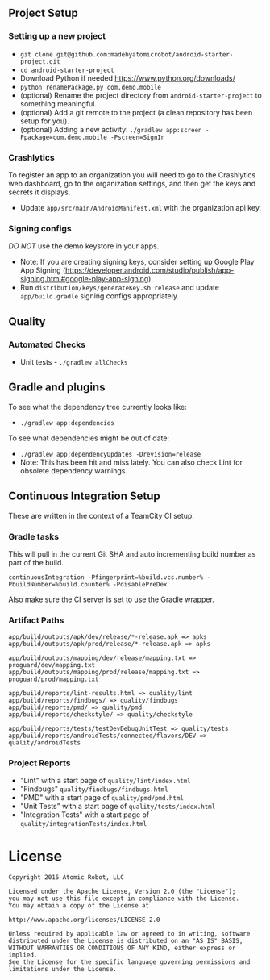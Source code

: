 ## Project Setup

### Setting up a new project
- `git clone git@github.com:madebyatomicrobot/android-starter-project.git`
- `cd android-starter-project`
- Download Python if needed https://www.python.org/downloads/
- `python renamePackage.py com.demo.mobile`
- (optional) Rename the project directory from `android-starter-project` to something meaningful.
- (optional) Add a git remote to the project (a clean repository has been setup for you).
- (optional) Adding a new activity: `./gradlew app:screen -Ppackage=com.demo.mobile -Pscreen=SignIn`

### Crashlytics
To register an app to an organization you will need to go to the Crashlytics web dashboard, go to
the organization settings, and then get the keys and secrets it displays.
- Update `app/src/main/AndroidManifest.xml` with the organization api key.

### Signing configs
*DO NOT* use the demo keystore in your apps.

- Note: If you are creating signing keys, consider setting up Google Play App Signing (https://developer.android.com/studio/publish/app-signing.html#google-play-app-signing)
- Run `distribution/keys/generateKey.sh release` and update `app/build.gradle` signing configs appropriately.

## Quality

### Automated Checks
- Unit tests - `./gradlew allChecks`

## Gradle and plugins

To see what the dependency tree currently looks like:
- `./gradlew app:dependencies`

To see what dependencies might be out of date:
- `./gradlew app:dependencyUpdates -Drevision=release`
- Note: This has been hit and miss lately. You can also check Lint for obsolete dependency warnings.

## Continuous Integration Setup

These are written in the context of a TeamCity CI setup.

### Gradle tasks
This will pull in the current Git SHA and auto incrementing build number as part of the build.

`continuousIntegration -Pfingerprint=%build.vcs.number% -PbuildNumber=%build.counter% -PdisablePreDex`

Also make sure the CI server is set to use the Gradle wrapper.

### Artifact Paths
```
app/build/outputs/apk/dev/release/*-release.apk => apks
app/build/outputs/apk/prod/release/*-release.apk => apks

app/build/outputs/mapping/dev/release/mapping.txt => proguard/dev/mapping.txt
app/build/outputs/mapping/prod/release/mapping.txt => proguard/prod/mapping.txt

app/build/reports/lint-results.html => quality/lint
app/build/reports/findbugs/ => quality/findbugs
app/build/reports/pmd/ => quality/pmd
app/build/reports/checkstyle/ => quality/checkstyle

app/build/reports/tests/testDevDebugUnitTest => quality/tests
app/build/reports/androidTests/connected/flavors/DEV => quality/androidTests
```

### Project Reports
- "Lint" with a start page of `quality/lint/index.html`
- "Findbugs" `quality/findbugs/findbugs.html`
- "PMD" with a start page of `quality/pmd/pmd.html`
- "Unit Tests" with a start page of `quality/tests/index.html`
- "Integration Tests" with a start page of `quality/integrationTests/index.html`

License
=======

    Copyright 2016 Atomic Robot, LLC

    Licensed under the Apache License, Version 2.0 (the "License");
    you may not use this file except in compliance with the License.
    You may obtain a copy of the License at

    http://www.apache.org/licenses/LICENSE-2.0

    Unless required by applicable law or agreed to in writing, software
    distributed under the License is distributed on an "AS IS" BASIS,
    WITHOUT WARRANTIES OR CONDITIONS OF ANY KIND, either express or implied.
    See the License for the specific language governing permissions and
    limitations under the License.
